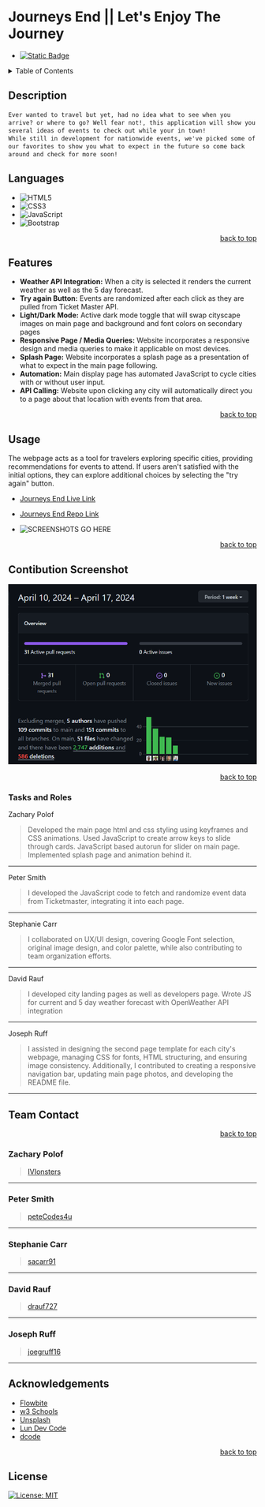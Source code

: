 <a name="readme-top"></a>

# Journeys End || Let's Enjoy The Journey
- <a href="https://github.com/IVIonsters/Journeys-End/graphs/contributors">![Static Badge](https://img.shields.io/badge/Contributors-5-green)
</a>

<details>
<summary>Table of Contents</summary>
    <ul>
        <li><a href="#description">Description</a></li>
        <li><a href="#languages">Languages</a></li>
        <li><a href="#features">Features</a></li>
        <li><a href="#usage">Usage</a></li>
        <li><a href="#acknowledgements">Acknowledgements</a></li>
        <li><a href="#license">License</a></li>
    </ul>
</details>

## Description

    Ever wanted to travel but yet, had no idea what to see when you arrive? or where to go? Well fear not!, this application will show you several ideas of events to check out while your in town!
    While still in development for nationwide events, we've picked some of our favorites to show you what to expect in the future so come back around and check for more soon!


## Languages

- ![HTML5](https://img.shields.io/badge/html5-%23E34F26.svg?style=for-the-badge&logo=html5&logoColor=white)
- ![CSS3](https://img.shields.io/badge/css3-%231572B6.svg?style=for-the-badge&logo=css3&logoColor=white)
- ![JavaScript](https://img.shields.io/badge/javascript-%23323330.svg?style=for-the-badge&logo=javascript&logoColor=%23F7DF1E)
- ![Bootstrap](https://img.shields.io/badge/bootstrap-%238511FA.svg?style=for-the-badge&logo=bootstrap&logoColor=white)

<p align="right"><a href="#readme-top">back to top</a></p>

## Features

- **Weather API Integration:** When a city is selected it renders the current weather as well as the 5 day forecast.
- **Try again Button:** Events are randomized after each click as they are pulled from Ticket Master API.
- **Light/Dark Mode:** Active dark mode toggle that will swap cityscape images on main page and background and font colors on secondary pages
- **Responsive Page / Media Queries:** Website incorporates a responsive design and media queries to make it applicable on most devices.
- **Splash Page:** Website incorporates a splash page as a presentation of what to expect in the main page following.
- **Automation:** Main display page has automated JavaScript to cycle cities with or without user input.
- **API Calling:** Website upon clicking any city will automatically direct you to a page about that location with events from that area.

<p align="right"><a href="#readme-top">back to top</a></p>

## Usage

The webpage acts as a tool for travelers exploring specific cities, providing recommendations for events to attend. If users aren't satisfied with the initial options, they can explore additional choices by selecting the "try again" button.

* [Journeys End Live Link](https://ivionsters.github.io/Journeys-End/)

* [Journeys End Repo Link](https://github.com/IVIonsters/Journeys-End)

* ![SCREENSHOTS GO HERE](./assets/images/usagevid.gif)

<p align="right"><a href="#readme-top">back to top</a></p>

## Contibution Screenshot

!["contributions"](./assets/images/contimage.png)

<p align="right"><a href="#readme-top">back to top</a></p>

### Tasks and Roles

Zachary Polof

>Developed the main page html and css styling using keyframes and CSS animations. Used JavaScript to create arrow keys to slide through cards. JavaScript based autorun for slider on main page. Implemented splash page and animation behind it. 
---

Peter Smith

>I developed the JavaScript code to fetch and randomize event data from Ticketmaster, integrating it into each page. 
----

Stephanie Carr

>I collaborated on UX/UI design, covering Google Font selection, original image design, and color palette, while also contributing to team organization efforts.
---

David Rauf

>I developed city landing pages as well as developers page. Wrote JS for current and 5 day weather forecast with OpenWeather API integration

---
Joseph Ruff
>I assisted in designing the second page template for each city's webpage, managing CSS for fonts, HTML structuring, and ensuring image consistency. Additionally, I contributed to creating a responsive navigation bar, updating main page photos, and developing the README file.
---

## Team Contact

<p align="right"><a href="#readme-top">back to top</a></p>

### Zachary Polof

>[IVIonsters](https://github.com/IVIonsters)
---

### Peter Smith

>[peteCodes4u](https://github.com/petecodes4u)
---

### Stephanie Carr

>[sacarr91](https://github.com/sacarr91)
---

### David Rauf

>[drauf727](https://github.com/drauf727)
---

### Joseph Ruff

>[joegruff16](https://github.com/joegruff16)
---

## Acknowledgements


- [Flowbite](https://flowbite.com/)
- [w3 Schools](https://www.w3schools.com/bootstrap5/bootstrap_navbar.php)
- [Unsplash](https://unsplash.com/)
- [Lun Dev Code](https://www.youtube.com/@lundeveloper)
- [dcode](https://www.youtube.com/watch?v=E6B-ig8NHQE)

<p align="right"><a href="#readme-top">back to top</a></p>

## License

[![License: MIT](https://img.shields.io/badge/License-MIT-yellow.svg)](https://opensource.org/licenses/MIT)

